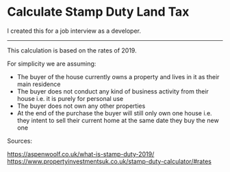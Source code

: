 # Calculate Stamp Duty Land Tax
I created this for a job interview as a developer.

---

This calculation is based on the rates of 2019.

For simplicity we are assuming:
- The buyer of the house currently owns a property and lives in it as their main residence
- The buyer does not conduct any kind of business activity from their house i.e. it is purely for personal use
- The buyer does not own any other properties
- At the end of the purchase the buyer will still only own one house i.e. they intent to sell their current home at the same date they buy the new one

Sources: 

https://aspenwoolf.co.uk/what-is-stamp-duty-2019/
https://www.propertyinvestmentsuk.co.uk/stamp-duty-calculator/#rates
